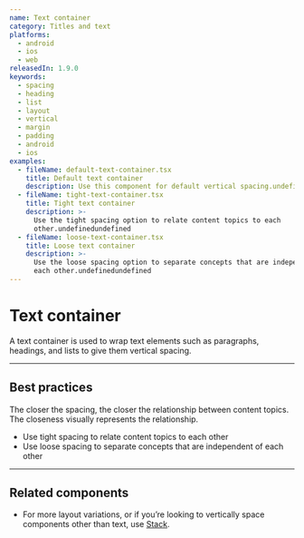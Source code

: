 ```yaml
---
name: Text container
category: Titles and text
platforms:
  - android
  - ios
  - web
releasedIn: 1.9.0
keywords:
  - spacing
  - heading
  - list
  - layout
  - vertical
  - margin
  - padding
  - android
  - ios
examples:
  - fileName: default-text-container.tsx
    title: Default text container
    description: Use this component for default vertical spacing.undefinedundefined
  - fileName: tight-text-container.tsx
    title: Tight text container
    description: >-
      Use the tight spacing option to relate content topics to each
      other.undefinedundefined
  - fileName: loose-text-container.tsx
    title: Loose text container
    description: >-
      Use the loose spacing option to separate concepts that are independent of
      each other.undefinedundefined
---
```


# Text container

A text container is used to wrap text elements such as paragraphs, headings, and lists to give them vertical spacing.

---

## Best practices

The closer the spacing, the closer the relationship between content topics. The closeness visually represents the relationship.

- Use tight spacing to relate content topics to each other
- Use loose spacing to separate concepts that are independent of each other

---

## Related components

- For more layout variations, or if you’re looking to vertically space components other than text, use [Stack](https://polaris.shopify.com/components/structure/stack).
